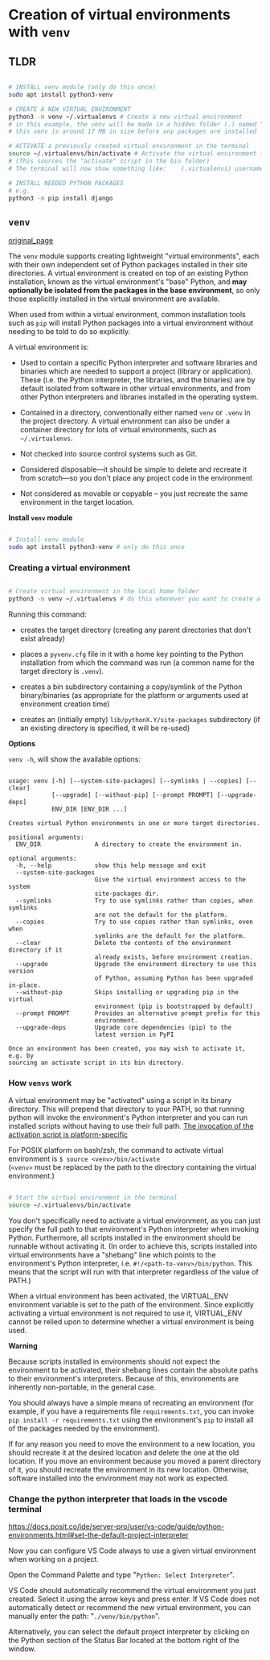 # Creation of virtual environments with `venv`

## TLDR

```Bash

# INSTALL venv module (only do this once)
sudo apt install python3-venv

# CREATE A NEW VIRTUAL ENVIRONMENT
python3 -m venv ~/.virtualenvs # Create a new virtual environment
# in this example, the venv will be made in a hidden folder (.) named "virtualenvs"
# this venv is around 17 MB in size before any packages are installed

# ACTIVATE a previously created virtual environment in the terminal
source ~/.virtualenvs/bin/activate # Activate the virtual environment in the terminal
# (This sources the "activate" script in the bin folder)
# The terminal will now show something like:    (.virtualenvs) username@username:~$

# INSTALL NEEDED PYTHON PACKAGES 
# e.g.
python3 -m pip install django

```

## `venv`

[original_page][venv]

[venv]: https://docs.python.org/3/library/venv.html#module-venv

The `venv` module supports creating lightweight "virtual environments", each with their own
independent set of Python packages installed in their site directories. A virtual environment is
created on top of an existing Python installation, known as the virtual environment's "base"
Python, and **may optionally be isolated from the packages in the base environment**, so only those
explicitly installed in the virtual environment are available.

<!-- *** did we isolate from the packages in the base environment? -->

When used from within a virtual environment, common installation tools such as `pip` will install
Python packages into a virtual environment without needing to be told to do so explicitly.

A virtual environment is:

* Used to contain a specific Python interpreter and software libraries and binaries which are needed
  to support a project (library or application). These (i.e. the Python interpreter, the libraries,
  and the binaries) are by default isolated from software in other virtual environments, and from
  other Python interpreters and libraries installed in the operating system.

* Contained in a directory, conventionally either named `venv` or `.venv` in the project directory.
  A virtual environment can also be under a container directory for lots of virtual environments,
  such as `~/.virtualenvs`.

* Not checked into source control systems such as Git.

* Considered disposable—it should be simple to delete and recreate it from scratch—so you don't
  place any project code in the environment

* Not considered as movable or copyable – you just recreate the same environment in the target
  location.

**Install `venv` module**

```Bash

# Install venv module
sudo apt install python3-venv # only do this once

```

### Creating a virtual environment

```Bash

# Create virtual environment in the local home folder
python3 -m venv ~/.virtualenvs # do this whenever you want to create a new one

```

Running this command:

* creates the target directory (creating any parent directories that don't exist already) 

* places a `pyvenv.cfg` file in it with a home key pointing to the Python installation from which
  the command was run (a common name for the target directory is `.venv`).

* creates a bin subdirectory containing a copy/symlink of the Python binary/binaries (as appropriate
  for the platform or arguments used at environment creation time)

* creates an (initially empty) `lib/pythonX.Y/site-packages` subdirectory (if an existing directory
  is specified, it will be re-used)

**Options**

`venv -h`, will show the available options:

```

usage: venv [-h] [--system-site-packages] [--symlinks | --copies] [--clear]
            [--upgrade] [--without-pip] [--prompt PROMPT] [--upgrade-deps]
            ENV_DIR [ENV_DIR ...]

Creates virtual Python environments in one or more target directories.

positional arguments:
  ENV_DIR               A directory to create the environment in.

optional arguments:
  -h, --help            show this help message and exit
  --system-site-packages
                        Give the virtual environment access to the system
                        site-packages dir.
  --symlinks            Try to use symlinks rather than copies, when symlinks
                        are not the default for the platform.
  --copies              Try to use copies rather than symlinks, even when
                        symlinks are the default for the platform.
  --clear               Delete the contents of the environment directory if it
                        already exists, before environment creation.
  --upgrade             Upgrade the environment directory to use this version
                        of Python, assuming Python has been upgraded in-place.
  --without-pip         Skips installing or upgrading pip in the virtual
                        environment (pip is bootstrapped by default)
  --prompt PROMPT       Provides an alternative prompt prefix for this
                        environment.
  --upgrade-deps        Upgrade core dependencies (pip) to the
                        latest version in PyPI

Once an environment has been created, you may wish to activate it, e.g. by
sourcing an activate script in its bin directory.

```

### How `venvs` work

A virtual environment may be "activated" using a script in its binary directory. This will prepend
that directory to your PATH, so that running python will invoke the environment's Python
interpreter and you can run installed scripts without having to use their full path. 
[The invocation of the activation script is platform-specific][table_1]

[table_1]: https://docs.python.org/3/library/venv.html#how-venvs-work

For POSIX platform on bash/zsh, the command to activate virtual environment is
`$ source <venv>/bin/activate`  
(`<venv>` must be replaced by the path to the directory containing the virtual environment.)

```Bash

# Start the virtual environment in the terminal
source ~/.virtualenvs/bin/activate

```

You don't specifically need to activate a virtual environment, as you can just specify the full path
to that environment's Python interpreter when invoking Python. Furthermore, all scripts installed
in the environment should be runnable without activating it. (In order to achieve this, scripts
installed into virtual environments have a "shebang" line which points to the environment's Python
interpreter, i.e. `#!/<path-to-venv>/bin/python`. This means that the script will run with that
interpreter regardless of the value of PATH.)

When a virtual environment has been activated, the VIRTUAL_ENV environment variable is set to the
path of the environment. Since explicitly activating a virtual environment is not required to use
it, VIRTUAL_ENV cannot be relied upon to determine whether a virtual environment is being used.

**Warning**

Because scripts installed in environments should not expect the environment to be activated, their
shebang lines contain the absolute paths to their environment's interpreters. Because of this,
environments are inherently non-portable, in the general case. 

You should always have a simple means of recreating an environment (for example, if you have a
requirements file `requirements.txt`, you can invoke `pip install -r requirements.txt` using the
environment's `pip` to install all of the packages needed by the environment). 

If for any reason you need to move the environment to a new location, you should recreate it at the
desired location and delete the one at the old location. If you move an environment because you
moved a parent directory of it, you should recreate the environment in its new location. Otherwise,
software installed into the environment may not work as expected. 

### Change the python interpreter that loads in the vscode terminal

https://docs.posit.co/ide/server-pro/user/vs-code/guide/python-environments.html#set-the-default-project-interpreter

Now you can configure VS Code always to use a given virtual environment when working on a
project.

Open the Command Palette and type "`Python: Select Interpreter`". 

VS Code should automatically recommend the virtual environment you just created. Select it using the
arrow keys and press enter. If VS Code does not automatically detect or recommend the new virtual
environment, you can manually enter the path: "`./venv/bin/python`".

Alternatively, you can select the default project interpreter by clicking on the Python section of
the Status Bar located at the bottom right of the window.

<!-- insert picture -->
